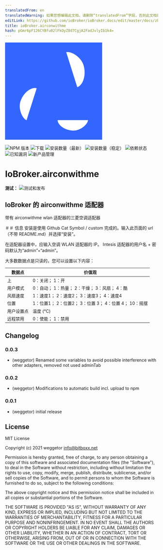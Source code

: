 ```yaml
---
translatedFrom: en
translatedWarning: 如果您想编辑此文档，请删除“translatedFrom”字段，否则此文档将再次自动翻译
editLink: https://github.com/ioBroker/ioBroker.docs/edit/master/docs/zh-cn/adapterref/iobroker.airconwithme/README.md
title: ioBroker.airconwithme
hash: pGmr6pF126CYBfu02lFkOyZ8d7CgjA2FadJvlyIb1k4=
---
```

![标识](../../../en/adapterref/iobroker.airconwithme/admin/airconwithme.png)

![NPM 版本](http://img.shields.io/npm/v/iobroker.airconwithme.svg)
![下载](https://img.shields.io/npm/dm/iobroker.airconwithme.svg)
![安装数量（最新）](http://iobroker.live/badges/airconwithme-installed.svg)
![安装数量（稳定）](http://iobroker.live/badges/airconwithme-stable.svg)
![依赖状态](https://img.shields.io/david/weggetor/iobroker.airconwithme.svg)
![已知漏洞](https://snyk.io/test/github/weggetor/ioBroker.airconwithme/badge.svg)
![新产品管理](https://nodei.co/npm/iobroker.airconwithme.png?downloads=true)

# IoBroker.airconwithme
**测试：** ![测试和发布](https://github.com/weggetor/ioBroker.airconwithme/workflows/Test%20and%20Release/badge.svg)

## IoBroker 的 airconwithme 适配器
带有 airconwithme wlan 适配器的三菱空调适配器

＃＃ 信息
安装是使用 Github Cat Symbol / custom 完成的。输入此页面的 url（不带 README.md）并选择“安装”。

在适配器设置中，应输入空调 WLAN 适配器的 IP。 Intesis 适配器的用户名 + 密码默认为“admin”+“admin”。

大多数数据点是只读的，您可以设置以下内容：

|数据点 |价值观 |
|----------|----------|
|上 | 0：关闭； 1：开 |
|用户模式 | 0：自动； 1：热量； 2：干燥； 3：风扇； 4：酷 |
|风扇速度 | 1：速度1； 2：速度2； 3：速度3； 4：速度4 |
|位置 | 1：位置1； 2：位置2； 3：位置 3； 4：位置 4； 10：摇摆 |
|用户设置点 |温度 (°C) |
|远程禁用 | 0：使能； 1：禁用 |

## Changelog
### 0.0.3
* (weggetor) Renamed some variables to avoid possible interference with other adapters, removed not used adminTab

### 0.0.2
* (weggetor) Modifications to automatic build incl. upload to npm

### 0.0.1
* (weggetor) initial release

## License
MIT License

Copyright (c) 2021 weggetor <info@bitboxx.net>

Permission is hereby granted, free of charge, to any person obtaining a copy
of this software and associated documentation files (the "Software"), to deal
in the Software without restriction, including without limitation the rights
to use, copy, modify, merge, publish, distribute, sublicense, and/or sell
copies of the Software, and to permit persons to whom the Software is
furnished to do so, subject to the following conditions:

The above copyright notice and this permission notice shall be included in all
copies or substantial portions of the Software.

THE SOFTWARE IS PROVIDED "AS IS", WITHOUT WARRANTY OF ANY KIND, EXPRESS OR
IMPLIED, INCLUDING BUT NOT LIMITED TO THE WARRANTIES OF MERCHANTABILITY,
FITNESS FOR A PARTICULAR PURPOSE AND NONINFRINGEMENT. IN NO EVENT SHALL THE
AUTHORS OR COPYRIGHT HOLDERS BE LIABLE FOR ANY CLAIM, DAMAGES OR OTHER
LIABILITY, WHETHER IN AN ACTION OF CONTRACT, TORT OR OTHERWISE, ARISING FROM,
OUT OF OR IN CONNECTION WITH THE SOFTWARE OR THE USE OR OTHER DEALINGS IN THE
SOFTWARE.